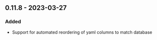 ## 0.11.8 - 2023-03-27
### Added
* Support for automated reordering of yaml columns to match database
